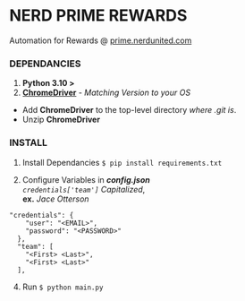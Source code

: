 # NERD PRIME REWARDS
Automation for Rewards @ [prime.nerdunited.com](https://www.prime.nerdunited.com)
### DEPENDANCIES
1. **Python 3.10 >**
2. **[ChromeDriver](https://chromedriver.chromium.org/downloads)** - *Matching Version to your OS*
  - Add **ChromeDriver** to the top-level directory *where .git is*.
  - Unzip **ChromeDriver**
### INSTALL
1. Install Dependancies 
`$ pip install requirements.txt`


2. Configure Variables in ***config.json***<br/>
*`credentials['team']` Capitalized*,<br/> **ex.** *Jace Otterson*
```
"credentials": {
    "user": "<EMAIL>",
    "password": "<PASSWORD>"
  },
  "team": [
    "<First> <Last>",
    "<First> <Last>"
  ],
```
4. Run `$ python main.py`